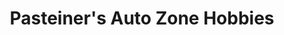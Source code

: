 ---
title: "Pasteiner's Auto Zone Hobbies"
url: /birmingham/pasteiners-auto-zone-hobbies/
shop: sports
---
